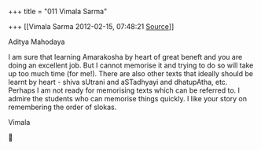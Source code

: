 +++
title = "011 Vimala Sarma"

+++
[[Vimala Sarma	2012-02-15, 07:48:21 [Source](https://groups.google.com/g/samskrita/c/LLSblIt9NHQ)]]



Aditya Mahodaya

I am sure that learning Amarakosha by heart of great beneft and you are doing an excellent job. But I cannot memorise it and trying to do so will take up too much time (for me!). There are also other texts that ideally should be learnt by heart - shiva sUtrani and aSTadhyayi and dhatupAtha, etc. Perhaps I am not ready for memorising texts which can be referred to. I admire the students who can memorise things quickly.
I like your story on remembering the order of slokas.

Vimala



